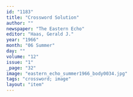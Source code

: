 ```yaml
---
id: "1183"
title: "Crossword Solution"
author: ""
newspaper: "The Eastern Echo"
editor: "Haas, Gerald J."
year: "1966"
month: "06 Summer"
day: ""
volume: "12"
issue: "1"
_page: "32"
image: "eastern_echo_summer1966_body0034.jpg"
tags: "crossword; image"
layout: "item"
---
```



